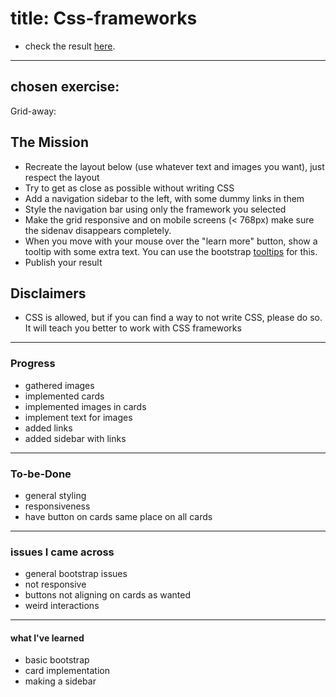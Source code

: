 # title: Css-frameworks

- check the result [here](https://glinchflash.github.io/CSS-frameworks/).
---
## chosen exercise:

Grid-away:

## The Mission
- Recreate the layout below (use whatever text and images you want), just respect the layout
- Try to get as close as possible without writing CSS
- Add a navigation sidebar to the left, with some dummy links in them
- Style the navigation bar using only the framework you selected
- Make the grid responsive and on mobile screens (< 768px) make sure the sidenav disappears completely.
- When you move with your mouse over the "learn more" button, show a tooltip with some extra text. You can use the bootstrap
  [tooltips](https://getbootstrap.com/docs/4.3/components/tooltips/) for this.
- Publish your result

## Disclaimers

- CSS is allowed, but if you can find a way to not write CSS, please do so. It will teach you better to work with CSS frameworks
---

### Progress

* gathered images
* implemented cards
* implemented images in cards
* implement text for images
* added links
* added sidebar with links
---

### To-be-Done

* general styling
* responsiveness
* have button on cards same place on all  cards
---

### issues I came across

* general bootstrap issues
* not responsive
* buttons not aligning on cards as wanted
* weird interactions
---

#### what I've learned

* basic bootstrap
* card implementation
* making a sidebar


